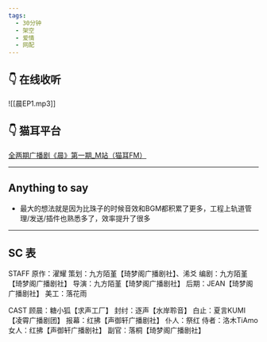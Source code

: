 ```yaml
---
tags:
  - 30分钟
  - 架空
  - 爱情
  - 网配
---
```

## 👇 在线收听
![[晨EP1.mp3]]
## 👇 猫耳平台
[全两期广播剧《晨》第一期_M站（猫耳FM）](https://www.missevan.com/sound/player?id=6179787)

---

## Anything to say
- 最大的想法就是因为比珠子的时候音效和BGM都积累了更多，工程上轨道管理/发送/插件也熟悉多了，效率提升了很多

---

## SC 表
STAFF
原作：濯耀
策划：九方陌堇【琦梦阁广播剧社】、浠爻
编剧：九方陌堇【琦梦阁广播剧社】
导演：九方陌堇【琦梦阁广播剧社】
后期：JEAN【琦梦阁广播剧社】
美工：落花雨

CAST
顾晨：糖小狐【求声工厂】
封纣：逐声【水岸聆音】
白止：夏言KUMI【凌霄广播剧团】
报幕：红拂【声御轩广播剧社】
仆人：祭红
侍者：洛木TiAmo
女人：红拂【声御轩广播剧社】
副官：落桐【琦梦阁广播剧社】